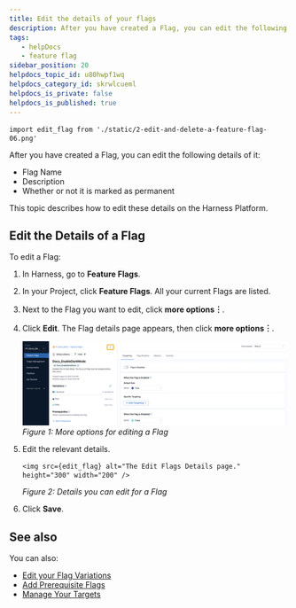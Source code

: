 ```yaml
---
title: Edit the details of your flags
description: After you have created a Flag, you can edit the following details of it --  Flag Name. Description. Whether or not it is marked as permanent. This topic describes how to edit these details on the Harnes…
tags: 
   - helpDocs
   - feature flag
sidebar_position: 20
helpdocs_topic_id: u80hwpf1wq
helpdocs_category_id: skrwlcueml
helpdocs_is_private: false
helpdocs_is_published: true
---
```


```mdx-code-block
import edit_flag from './static/2-edit-and-delete-a-feature-flag-06.png'
```

After you have created a Flag, you can edit the following details of it:


* Flag Name
* Description
* Whether or not it is marked as permanent


This topic describes how to edit these details on the Harness Platform.


## Edit the Details of a Flag


To edit a Flag:


1. In Harness, go to **Feature Flags**.
2. In your Project, click **Feature Flags**. All your current Flags are listed.
3. Next to the Flag you want to edit, click **more options︙**.
4. Click **Edit**. The Flag details page appears, then click **more options︙**.

   ![A screenshot of the Flag details page, with the more options icon highlighted.](./static/2-edit-and-delete-a-feature-flag-05.png)
   *Figure 1: More options for editing a Flag*

5. Edit the relevant details.

   ```mdx-code-block
   <img src={edit_flag} alt="The Edit Flags Details page." height="300" width="200" />
   ```

   *Figure 2: Details you can edit for a Flag*


6. Click **Save**.


## See also


You can also:


* [Edit your Flag Variations](manage-variations.md)
* [Add Prerequisite Flags](../../add-prerequisites-to-feature-flag.md)
* [Manage Your Targets](/docs/category/manage-feature-flag-targets)


